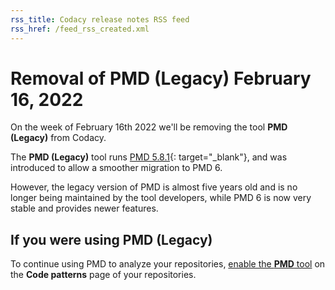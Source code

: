 ```yaml
---
rss_title: Codacy release notes RSS feed
rss_href: /feed_rss_created.xml
---
```


# Removal of PMD (Legacy) February 16, 2022

On the week of February 16th 2022 we'll be removing the tool **PMD (Legacy)** from Codacy.

The **PMD (Legacy)** tool runs [PMD 5.8.1](https://github.com/pmd/pmd/releases/tag/pmd_releases%2F5.8.1){: target="_blank"}, and was introduced to allow a smoother migration to PMD 6.

However, the legacy version of PMD is almost five years old and is no longer being maintained by the tool developers, while PMD 6 is now very stable and provides newer features.

## If you were using PMD (Legacy)

To continue using PMD to analyze your repositories, [enable the **PMD** tool](../../repositories-configure/configuring-code-patterns.md) on the **Code patterns** page of your repositories.
